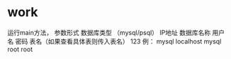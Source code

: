# work
运行main方法，
参数形式   数据库类型 （mysql/psql） IP地址  数据库名称  用户名  密码  表名（如果查看具体表则传入表名）
123
例： mysql localhost mysql root root 
